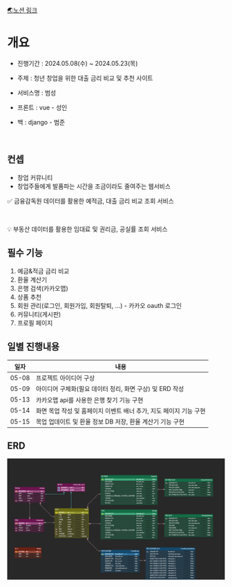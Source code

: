 [🌏노션 링크](https://inky-marten-9ff.notion.site/Finest-2946ce6ba07942db88e13ac40a60de0f?pvs=4)

# 개요

- 진행기간 : 2024.05.08(수) ~ 2024.05.23(목)

- 주제 : 청년 창업을 위한 대출 금리 비교 및 추천 사이트

- 서비스명 : 범성

- 프론트 : vue - 성인

- 백 : django - 범준

<br>

## 컨셉

- 창업 커뮤니티
- 창업주들에게 발품파는 시간을 조금이라도 줄여주는 웹서비스

✅ 금융감독원 데이터를 활용한 예적금, 대출 금리 비교 조회 서비스

<br>

💡 부동산 데이터를 활용한 임대료 및 권리금, 공실률 조회 서비스

## 필수 기능

1. 예금&적금 금리 비교
2. 환율 계산기
3. 은행 검색(카카오맵)
4. 상품 추천
5. 회원 관리(로그인, 회원가입, 회원탈퇴, ...) - 카카오 oauth 로그인
6. 커뮤니티(게시판)
7. 프로필 페이지

## 일별 진행내용
|일자|내용|
|---|---|
|05-08|프로젝트 아이디어 구상|
|05-09|아이디어 구체화(필요 데이터 정리, 화면 구상) 및 ERD 작성|
|05-13|카카오맵 api를 사용한 은행 찾기 기능 구현|
|05-14|화면 목업 작성 및 홈페이지 이벤트 배너 추가, 지도 페이지 기능 구현|
|05-15|목업 업데이트 및 환율 정보 DB 저장, 환율 계산기 기능 구현|

## ERD

![ERD](./ERD/Beomseong_ERD.png)